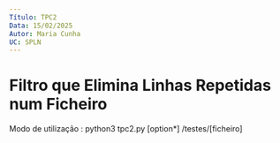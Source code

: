 ```yaml
---
Título: TPC2
Data: 15/02/2025
Autor: Maria Cunha
UC: SPLN
---
```

# Filtro que Elimina Linhas Repetidas num Ficheiro

Modo de utilização : python3 tpc2.py [option*] /testes/[ficheiro]
